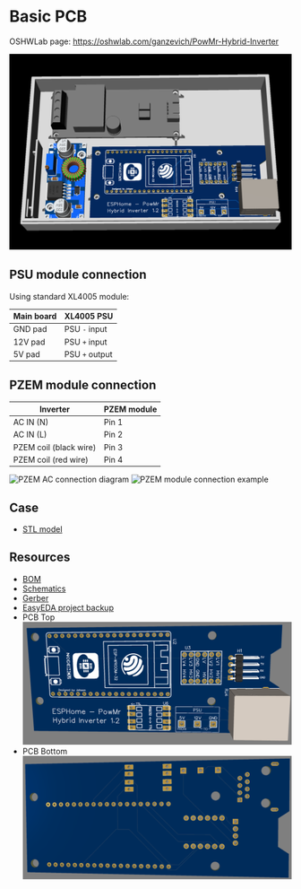 # Basic PCB

OSHWLab page: https://oshwlab.com/ganzevich/PowMr-Hybrid-Inverter

![Assembled in case bottom](assembled_case_b.png)

## PSU module connection
Using standard XL4005 module:

| Main board | XL4005 PSU        |
|------------|-------------------|
| GND pad    | PSU  ` - ` input  |
| 12V pad    | PSU `+` input     |
| 5V pad     | PSU  `+`  output  |

## PZEM module connection

| Inverter               | PZEM module |
|------------------------|-------------|
| AC IN (N)              | Pin 1       |
| AC IN (L)              | Pin 2       |
| PZEM coil (black wire) | Pin 3       |
| PZEM coil (red wire)   | Pin 4       |  

<img src="photos/pzem_ac_connection.jpeg" alt="PZEM AC connection diagram" width="600" height="auto">
<img src="photos/pzem_installation_example.jpeg" alt="PZEM module connection example" width="600" height="auto">

## Case
- [STL model](3DShell_1-PCB_PCB_PowMr_Inverter.zip)

## Resources
- [BOM](BOM_PowMr%20Hybrid%20Inverter_1-PCB_PCB_PowMr%20Inverter_2024-11-03.xlsx)
- [Schematics](SCH_PowMr%20Hybrid%20Inverter_2024-11-03.pdf)
- [Gerber](Gerber_1-PCB_PCB_PowMr_Inverter_2024-11-03)
- [EasyEDA project backup](ProPrj_PowMr-Hybrid-Inverter_2024-11-03.epro)
- PCB Top 
![PCB Top layer](pcb_top.png)
- PCB Bottom
![PCB Bottom layer](pcb_bottom.png)
